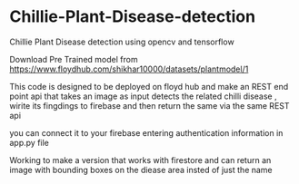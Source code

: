 # Chillie-Plant-Disease-detection
Chillie Plant Disease detection using opencv and tensorflow

Download Pre Trained model from https://www.floydhub.com/shikhar10000/datasets/plantmodel/1

This code is designed to be deployed on floyd hub and make an REST end point api that takes an image  as input detects the related chilli disease , wirite its fingdings to firebase and then return the same via the same REST api


you can connect it to your firebase entering authentication information in app.py file




Working to make a version that works with firestore and can return an image with bounding boxes on the diease area  insted of just the name
